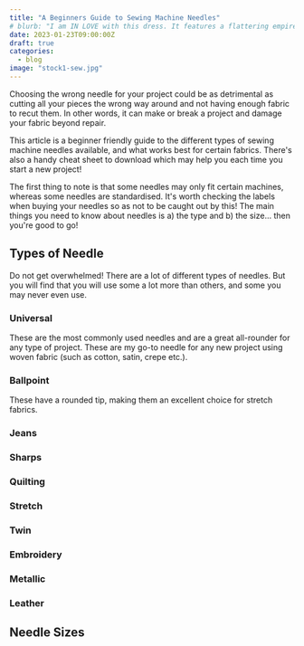 ```yaml
---
title: "A Beginners Guide to Sewing Machine Needles"
# blurb: "I am IN LOVE with this dress. It features a flattering empire waistline"
date: 2023-01-23T09:00:00Z
draft: true
categories:
  - blog
image: "stock1-sew.jpg"
---
```


Choosing the wrong needle for your project could be as detrimental as cutting all your pieces the wrong way around and not having enough fabric to recut them. In other words, it can make or break a project and damage your fabric beyond repair. 

This article is a beginner friendly guide to the different types of sewing machine needles available, and what works best for certain fabrics. There's also a handy cheat sheet to download which may help you each time you start a new project! 

The first thing to note is that some needles may only fit certain machines, whereas some needles are standardised. It's worth checking the labels when buying your needles so as not to be caught out by this! The main things you need to know about needles is a) the type and b) the size... then you're good to go!  

## Types of Needle  
Do not get overwhelmed! There are a lot of different types of needles. But you will find that you will use some a lot more than others, and some you may never even use. 

### Universal
These are the most commonly used needles and are a great all-rounder for any type of project. These are my go-to needle for any new project using woven fabric (such as cotton, satin, crepe etc.). 

### Ballpoint 
These have a rounded tip, making them an excellent choice for stretch fabrics. 
### Jeans

### Sharps

### Quilting 

### Stretch

### Twin

### Embroidery 

### Metallic 

### Leather

## Needle Sizes